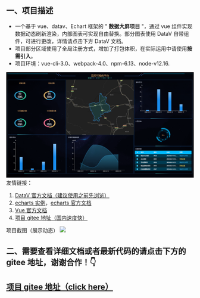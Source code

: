 ## 一、项目描述

- 一个基于 vue、datav、Echart 框架的 " **数据大屏项目** "，通过 vue 组件实现数据动态刷新渲染，内部图表可实现自由替换。部分图表使用 DataV 自带组件，可进行更改，详情请点击下方 DataV 文档。
- 项目部分区域使用了全局注册方式，增加了打包体积，在实际运用中请使用**按需引入**。
- 项目环境：vue-cli-3.0、webpack-4.0、npm-6.13、node-v12.16.

![](https://github.com/yearnlight/bigscreen/blob/master/src/assets/ymx.png)
友情链接：
1.  [DataV 官方文档（建议使用之前先浏览）](http://datav.jiaminghi.com/guide/)
2.  [echarts 实例](https://www.echartsjs.com/examples/zh/index.html)，[echarts 官方文档](https://www.echartsjs.com/zh/option.html#title)
3.  [Vue 官方文档](https://cn.vuejs.org/v2/guide/instance.html)
4.  [项目 gitee 地址（国内速度快）](https://gitee.com/MTrun/big-screen-vue-datav)

项目截图（展示动态）
![](https://images.gitee.com/uploads/images/2020/0411/221307_0f8af2e7_4964818.gif)

## 二、需要查看详细文档或者最新代码的请点击下方的gitee 地址，谢谢合作！👇
## [项目 gitee 地址（click here）](https://gitee.com/MTrun/big-screen-vue-datav)
